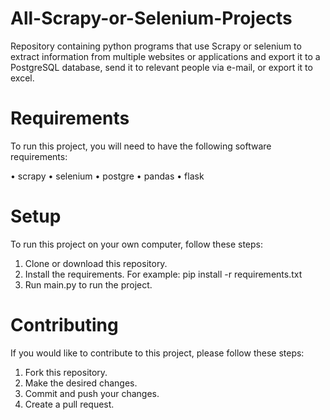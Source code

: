 # All-Scrapy-or-Selenium-Projects
Repository containing python programs that use Scrapy or selenium to extract information from multiple websites or applications and export it to a PostgreSQL database, send it to relevant people via e-mail, or export it to excel.

# Requirements
To run this project, you will need to have the following software requirements:

• scrapy
• selenium
• postgre
• pandas
• flask

# Setup
To run this project on your own computer, follow these steps:

1. Clone or download this repository.
2. Install the requirements. For example: pip install -r requirements.txt
3. Run main.py to run the project.

# Contributing
If you would like to contribute to this project, please follow these steps:

1. Fork this repository.
2. Make the desired changes.
3. Commit and push your changes.
4. Create a pull request.
